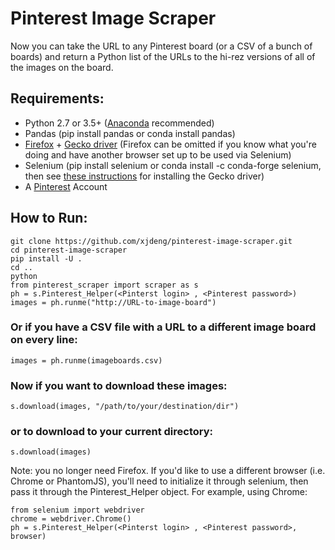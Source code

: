 # Pinterest Image Scraper

Now you can take the URL to any Pinterest board (or a CSV of a bunch of boards) and return a Python list of the URLs to the hi-rez versions of all of the images on the board.

## Requirements:

- Python 2.7 or 3.5+ ([Anaconda](https://anaconda.org) recommended)
- Pandas (pip install pandas or conda install pandas)
- [Firefox](https://www.mozilla.org/en-US/firefox/new/) + [Gecko driver](https://github.com/mozilla/geckodriver/releases) (Firefox can be omitted if you know what you're doing and have another browser set up to be used via Selenium)
- Selenium (pip install selenium or conda install -c conda-forge selenium, then see [these instructions](https://pypi.python.org/pypi/selenium/3.9.0) for installing the Gecko driver)
- A [Pinterest](http://www.pinterest.com) Account

## How to Run:

```
git clone https://github.com/xjdeng/pinterest-image-scraper.git
cd pinterest-image-scraper
pip install -U .
cd ..
python
from pinterest_scraper import scraper as s
ph = s.Pinterest_Helper(<Pinterst login> , <Pinterest password>)
images = ph.runme("http://URL-to-image-board")
```

### Or if you have a CSV file with a URL to a different image board on every line:

```
images = ph.runme(imageboards.csv)
```

### Now if you want to download these images:

```
s.download(images, "/path/to/your/destination/dir")
```

### or to download to your current directory:

```
s.download(images)
```

Note: you no longer need Firefox.  If you'd like to use a different browser (i.e. Chrome or PhantomJS), you'll need to initialize it through selenium, then pass it through the Pinterest_Helper object.  For example, using Chrome:

```
from selenium import webdriver
chrome = webdriver.Chrome()
ph = s.Pinterest_Helper(<Pinterst login> , <Pinterest password>, browser)
```

